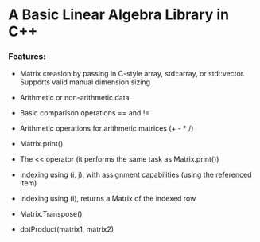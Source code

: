 # A Basic Linear Algebra Library in C++

### Features:

* Matrix creasion by passing in C-style array, std::array, or std::vector. Supports valid manual dimension sizing

* Arithmetic or non-arithmetic data

* Basic comparison operations == and !=

* Arithmetic operations for arithmetic matrices (+ - * /)

* Matrix.print()

* The << operator (it performs the same task as Matrix.print())

* Indexing using (i, j), with assignment capabilities (using the referenced item)

* Indexing using (i), returns a Matrix of the indexed row

* Matrix.Transpose()

* dotProduct(matrix1, matrix2)